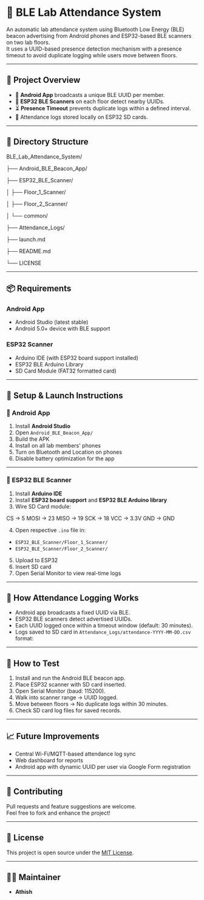 # 📡 BLE Lab Attendance System

An automatic lab attendance system using Bluetooth Low Energy (BLE) beacon advertising from Android phones and ESP32-based BLE scanners on two lab floors.  
It uses a UUID-based presence detection mechanism with a presence timeout to avoid duplicate logging while users move between floors.

---

## 📖 Project Overview

- 📱 **Android App** broadcasts a unique BLE UUID per member.
- 📡 **ESP32 BLE Scanners** on each floor detect nearby UUIDs.
- ⏳ **Presence Timeout** prevents duplicate logs within a defined interval.
- 📂 Attendance logs stored locally on ESP32 SD cards.

---

## 📂 Directory Structure

BLE_Lab_Attendance_System/

├── Android_BLE_Beacon_App/

├── ESP32_BLE_Scanner/

│ ├── Floor_1_Scanner/

│ ├── Floor_2_Scanner/

│ └── common/

├── Attendance_Logs/

├── launch.md

├── README.md

└── LICENSE

---

## 📦 Requirements  

### Android App  
- Android Studio (latest stable)
- Android 5.0+ device with BLE support

### ESP32 Scanner  
- Arduino IDE (with ESP32 board support installed)
- ESP32 BLE Arduino Library
- SD Card Module (FAT32 formatted card)

---

## 🚀 Setup & Launch Instructions  

### 📱 Android App  
1. Install **Android Studio**
2. Open `Android_BLE_Beacon_App/`
3. Build the APK
4. Install on all lab members' phones
5. Turn on Bluetooth and Location on phones
6. Disable battery optimization for the app

---

### 📡 ESP32 BLE Scanner  
1. Install **Arduino IDE**
2. Install **ESP32 board support** and **ESP32 BLE Arduino library**
3. Wire SD Card module:

CS → 5
MOSI → 23
MISO → 19
SCK → 18
VCC → 3.3V
GND → GND

4. Open respective `.ino` file in:
- `ESP32_BLE_Scanner/Floor_1_Scanner/`
- `ESP32_BLE_Scanner/Floor_2_Scanner/`
5. Upload to ESP32
6. Insert SD card
7. Open Serial Monitor to view real-time logs

---

## 📝 How Attendance Logging Works  

- Android app broadcasts a fixed UUID via BLE.
- ESP32 BLE scanners detect advertised UUIDs.
- Each UUID logged once within a timeout window (default: 30 minutes).
- Logs saved to SD card in `Attendance_Logs/attendance-YYYY-MM-DD.csv` format:

---

## 🧪 How to Test  

1. Install and run the Android BLE beacon app.
2. Place ESP32 scanner with SD card inserted.
3. Open Serial Monitor (baud: 115200).
4. Walk into scanner range → UUID logged.
5. Move between floors → No duplicate logs within 30 minutes.
6. Check SD card log files for saved records.

---

## 📈 Future Improvements  

- Central Wi-Fi/MQTT-based attendance log sync
- Web dashboard for reports
- Android app with dynamic UUID per user via Google Form registration

---

## 🙌 Contributing

Pull requests and feature suggestions are welcome.  
Feel free to fork and enhance the project!

---

## 📝 License

This project is open source under the [MIT License](LICENSE).

---

## 👨‍💻 Maintainer

- **Athish**


